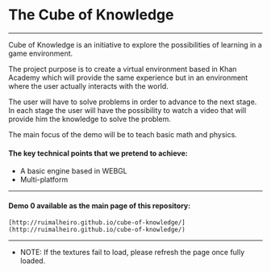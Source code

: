 The Cube of Knowledge
=====
---

Cube of Knowledge is an initiative to explore the possibilities of learning in a game environment.

The project purpose is to create a virtual environment based in Khan Academy which will provide the same experience but in an environment where the user actually interacts with the world.

The user will have to solve problems in order to advance to the next stage. In each stage the user will have the possibility to watch a video that will provide him the knowledge to solve the problem.

The main focus of the demo will be to teach basic math and physics.


#### The key technical points that we pretend to achieve:
* A basic engine based in WEBGL
* Multi-platform

---
#### Demo 0 available as the main page of this repository:
    [http://ruimalheiro.github.io/cube-of-knowledge/](http://ruimalheiro.github.io/cube-of-knowledge/)
    
---
* NOTE: If the textures fail to load, please refresh the page once fully loaded.